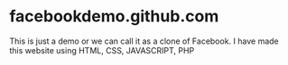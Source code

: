 # facebookdemo.github.com
This is just a demo or we can call it as a clone of Facebook. I have made this website using HTML, CSS, JAVASCRIPT, PHP
